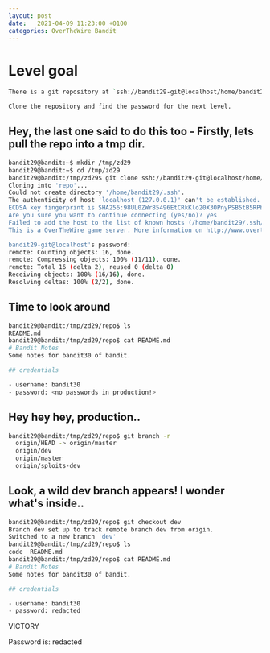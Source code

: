 ```yaml
---
layout: post
date:   2021-04-09 11:23:00 +0100
categories: OverTheWire Bandit
---
```


# Level goal
```bash
There is a git repository at `ssh://bandit29-git@localhost/home/bandit29-git/repo`. The password for the user `bandit29-git` is the same as for the user `bandit29`.

Clone the repository and find the password for the next level.
```

## Hey, the last one said to do this too - Firstly, lets pull the repo into a tmp dir.

```bash
bandit29@bandit:~$ mkdir /tmp/zd29
bandit29@bandit:~$ cd /tmp/zd29
bandit29@bandit:/tmp/zd29$ git clone ssh://bandit29-git@localhost/home/bandit29-git/repo
Cloning into 'repo'...
Could not create directory '/home/bandit29/.ssh'.
The authenticity of host 'localhost (127.0.0.1)' can't be established.
ECDSA key fingerprint is SHA256:98UL0ZWr85496EtCRkKlo20X3OPnyPSB5tB5RPbhczc.
Are you sure you want to continue connecting (yes/no)? yes
Failed to add the host to the list of known hosts (/home/bandit29/.ssh/known_hosts).
This is a OverTheWire game server. More information on http://www.overthewire.org/wargames

bandit29-git@localhost's password:
remote: Counting objects: 16, done.
remote: Compressing objects: 100% (11/11), done.
remote: Total 16 (delta 2), reused 0 (delta 0)
Receiving objects: 100% (16/16), done.
Resolving deltas: 100% (2/2), done.
```

## Time to look around

```bash
bandit29@bandit:/tmp/zd29/repo$ ls
README.md
bandit29@bandit:/tmp/zd29/repo$ cat README.md
# Bandit Notes
Some notes for bandit30 of bandit.

## credentials

- username: bandit30
- password: <no passwords in production!>
```

## Hey hey hey, production..

```bash
bandit29@bandit:/tmp/zd29/repo$ git branch -r
  origin/HEAD -> origin/master
  origin/dev
  origin/master
  origin/sploits-dev
```

## Look, a wild dev branch appears! I wonder what's inside..

```bash
bandit29@bandit:/tmp/zd29/repo$ git checkout dev
Branch dev set up to track remote branch dev from origin.
Switched to a new branch 'dev'
bandit29@bandit:/tmp/zd29/repo$ ls
code  README.md
bandit29@bandit:/tmp/zd29/repo$ cat README.md
# Bandit Notes
Some notes for bandit30 of bandit.

## credentials

- username: bandit30
- password: redacted
```


VICTORY

Password is: redacted